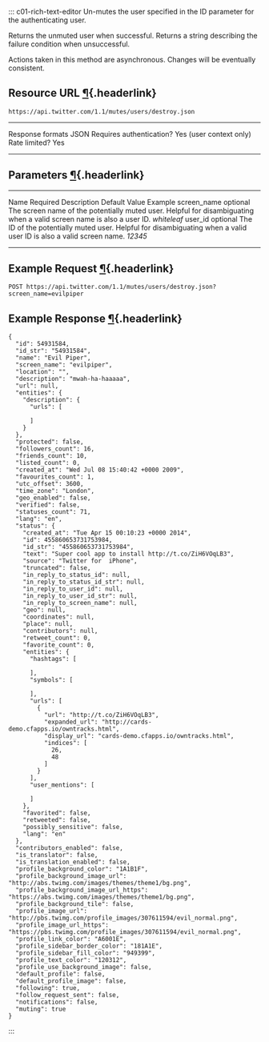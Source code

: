 <div>

::: c01-rich-text-editor
Un-mutes the user specified in the ID parameter for the authenticating
user.

Returns the unmuted user when successful. Returns a string describing
the failure condition when unsuccessful.

Actions taken in this method are asynchronous. Changes will be
eventually consistent.

## Resource URL [¶](#resource-url){.headerlink}

` https://api.twitter.com/1.1/mutes/users/destroy.json `

  -------------------------- -------------------------
  Response formats           JSON
  Requires authentication?   Yes (user context only)
  Rate limited?              Yes
  -------------------------- -------------------------

## Parameters [¶](#parameters){.headerlink}

  ------------- ---------- ----------------------------------------------------------------------------------------------------------------------- --------------- -------------
  Name          Required   Description                                                                                                             Default Value   Example
  screen_name   optional   The screen name of the potentially muted user. Helpful for disambiguating when a valid screen name is also a user ID.                   *whiteleaf*
  user_id       optional   The ID of the potentially muted user. Helpful for disambiguating when a valid user ID is also a valid screen name.                      *12345*
  ------------- ---------- ----------------------------------------------------------------------------------------------------------------------- --------------- -------------

## Example Request [¶](#example-request){.headerlink}

` POST https://api.twitter.com/1.1/mutes/users/destroy.json?screen_name=evilpiper `

## Example Response [¶](#example-response){.headerlink}

    {
      "id": 54931584,
      "id_str": "54931584",
      "name": "Evil Piper",
      "screen_name": "evilpiper",
      "location": "",
      "description": "mwah-ha-haaaaa",
      "url": null,
      "entities": {
        "description": {
          "urls": [

          ]
        }
      },
      "protected": false,
      "followers_count": 16,
      "friends_count": 10,
      "listed_count": 0,
      "created_at": "Wed Jul 08 15:40:42 +0000 2009",
      "favourites_count": 1,
      "utc_offset": 3600,
      "time_zone": "London",
      "geo_enabled": false,
      "verified": false,
      "statuses_count": 71,
      "lang": "en",
      "status": {
        "created_at": "Tue Apr 15 00:10:23 +0000 2014",
        "id": 455860653731753984,
        "id_str": "455860653731753984",
        "text": "Super cool app to install http://t.co/ZiH6VOqLB3",
        "source": "Twitter for  iPhone",
        "truncated": false,
        "in_reply_to_status_id": null,
        "in_reply_to_status_id_str": null,
        "in_reply_to_user_id": null,
        "in_reply_to_user_id_str": null,
        "in_reply_to_screen_name": null,
        "geo": null,
        "coordinates": null,
        "place": null,
        "contributors": null,
        "retweet_count": 0,
        "favorite_count": 0,
        "entities": {
          "hashtags": [

          ],
          "symbols": [

          ],
          "urls": [
            {
              "url": "http://t.co/ZiH6VOqLB3",
              "expanded_url": "http://cards-demo.cfapps.io/owntracks.html",
              "display_url": "cards-demo.cfapps.io/owntracks.html",
              "indices": [
                26,
                48
              ]
            }
          ],
          "user_mentions": [

          ]
        },
        "favorited": false,
        "retweeted": false,
        "possibly_sensitive": false,
        "lang": "en"
      },
      "contributors_enabled": false,
      "is_translator": false,
      "is_translation_enabled": false,
      "profile_background_color": "1A1B1F",
      "profile_background_image_url": "http://abs.twimg.com/images/themes/theme1/bg.png",
      "profile_background_image_url_https": "https://abs.twimg.com/images/themes/theme1/bg.png",
      "profile_background_tile": false,
      "profile_image_url": "http://pbs.twimg.com/profile_images/307611594/evil_normal.png",
      "profile_image_url_https": "https://pbs.twimg.com/profile_images/307611594/evil_normal.png",
      "profile_link_color": "A6001E",
      "profile_sidebar_border_color": "181A1E",
      "profile_sidebar_fill_color": "949399",
      "profile_text_color": "120312",
      "profile_use_background_image": false,
      "default_profile": false,
      "default_profile_image": false,
      "following": true,
      "follow_request_sent": false,
      "notifications": false,
      "muting": true
    }
:::

</div>
